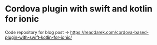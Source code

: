 # Cordova plugin with swift and kotlin for ionic

Code repository for blog post -> https://readdarek.com/cordova-based-plugin-with-swift-kotlin-for-ionic/
